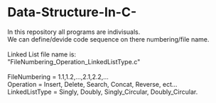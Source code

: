 # Data-Structure-In-C-
In this repository all programs are indivisuals.
<br>
We can define/devide code sequence on there numbering/file name.
<br><br>
Linked List file name is:<br> 
"FileNumbering_Operation_LinkedListType.c"
<br><br>
FileNumbering = 1.1,1.2,...,2.1,2.2,...
<br>
Operation = Insert, Delete, Search, Concat, Reverse, ect...
<br>
LinkedListType = Singly, Doubly, Singly_Circular, Doubly_Circular.

